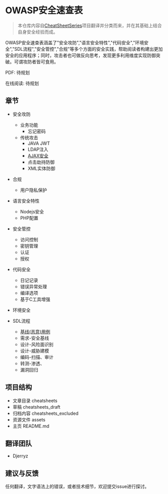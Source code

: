 # OWASP安全速查表

>  本仓库内容自[CheatSheetSeries](https://github.com/OWASP/CheatSheetSeries)项目翻译并分类而来，并在其基础上结合自身安全经验而成。

OWASP安全速查表涵盖了"安全攻防","语言安全特性","代码安全","环境安全","SDL流程","安全管控","合规"等多个方面的安全实践，帮助阅读者构建出更加安全的应用程序；同时，攻击者也可做反向思考，发现更多利用维度实现防御突破。可谓攻防者皆可食用。



PDF: 待规划

在线阅读: 待规划



## 章节

* 安全攻防
  * 业务功能
    * 忘记密码
  * 传统攻击
    * JAVA JWT
    * LDAP注入
    * [AJAX安全](./cheatsheets/AJAX_Security_Cheat_Sheet.md)
    * 点击劫持防御
    * XML实体防御

* 合规
  * 用户隐私保护

* 语言安全特性
  * Nodejs安全
  * PHP配置
	
* 安全管控
  * 访问控制
  * 密钥管理
  * 认证
  * 授权

* 代码安全
  * 日记记录
  * 错误异常处理
  * 编译选项
  * 基于C工具增强

* 环境安全
	
* SDL流程
  * [基线(恶意)用例](./cheatsheets/Abuse_Case_Cheat_Sheet.md)
  * 需求-安全基线
  * 设计-风险面识别
  * 设计-威胁建模
  * 编码-扫描、审计
  * 转测-渗透、
  * 漏洞回归



## 项目结构

* 文章目录 cheatsheets
* 草稿 cheatsheets_draft
* 归档内容 cheatsheets_excluded
* 资源文件 assets
* 主页 README.md



## 翻译团队

* Djerryz



## 建议与反馈

任何翻译，文字语法上的错误，或者技术细节，欢迎提交issue进行探讨。
